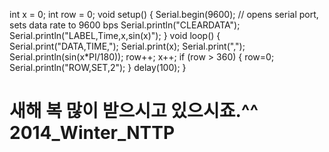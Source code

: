 int x = 0;
int row = 0;
void setup() {
Serial.begin(9600); // opens serial port, sets data rate to 9600 bps
Serial.println("CLEARDATA");
Serial.println("LABEL,Time,x,sin(x)");
}
void loop() {
Serial.print("DATA,TIME,"); Serial.print(x); Serial.print(","); Serial.println(sin(x*PI/180));
row++;
x++;
if (row > 360) 
{
row=0;
Serial.println("ROW,SET,2");
}
delay(100);
}



새해 복 많이 받으시고 있으시죠.^^
2014_Winter_NTTP
================
